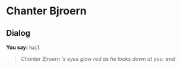 # Chanter Bjroern
## Dialog

**You say:** `hail`



>*Chanter Bjroern 's eyes glow red as he looks down at you.*
end
